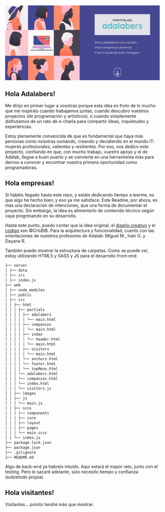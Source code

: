 <!-- ![image-in-local](./web/public/assets/images/portada.png) -->

![image-in-dev](https://github.com/CrisBIB/portfolio-women-tech/blob/dev/web/src/images/portada.png)

<!-- ![image-in master](https://github.com/CrisBIB/portfolio-women-tech/blob/master/web/src/images/portada.png) -->

## Hola Adalabers!

Me dirijo en primer lugar a vosotras porque esta idea es fruto de lo mucho que me inspiráis cuando trabajamos juntas, cuando descubro vuestros proyectos (de programación y artísticos), o cuando simplemente disfrutamos de un rato de e-charla para compartir ideas, inquietudes y experiencias.

Estoy plenamente convencida de que es fundamental que haya más personas como nosotras sumando, creando y decidiendo en el mundo IT: mujeres profesionales, valientes y resilientes. Por eso, nos dedico este proyecto, confiando en que, con mucho trabajo, vuestro apoyo y el de Adalab, llegue a buen puerto y se convierta en una herramienta más para darnos a conocer y encontrar nuestra primera oportunidad como programadoras.

## Hola empresas!

Si habéis llegado hasta este repo, y estáis dedicando tiempo a leerme, es que algo he hecho bien; y eso ya me satisface. Este Readme, por ahora, es más una declaración de intenciones, que una forma de documentar el proyecto. Sin embargo, la idea es alimentarlo de contenido técnico según vaya progresando en su desarrollo.

Hasta este punto, puedo contar que la idea original, el [diseño creativo](https://www.canva.com/design/DAEYKV2pubY/DDNXDQA-H0fgJRz2_3Cukg/watch?utm_content=DAEYKV2pubY&utm_campaign=designshare&utm_medium=link&utm_source=sharebutton) y el [código](https://github.com/CrisBIB/portfolio-women-tech/tree/dev/web/src) son ©CrisBIB. Para la arquitectura y funcionalidad, cuento con las orientaciones de nuestros profesores de Adalab: Miguel M., Iván G. y Dayana R.

También puedo mostrar la estructura de carpetas. Como se puede ver, estoy utilizando HTML5 y SASS y JS para el desarrollo front-end:

    ├── server
    │ ├── data
    │ ├── src
    │ ├── index.js
    ├── web
    │ ├── node_modules
    │ ├── public
    │ ├── src
    │ │ ├── html
    │ │ │ ├── partials
    │ │ │ │ ├── adalabers
    │ │ │ │ │ └── main.html
    │ │ │ │ ├── companies
    │ │ │ │ │ └── main.html
    │ │ │ │ ├── index
    │ │ │ │ │ └── header.html
    │ │ │ │ │ └── main.html
    │ │ │ │ ├── visitors
    │ │ │ │ │ └── main.html
    │ │ │ │ └── anchors.html
    │ │ │ │ └── footer.html
    │ │ │ │ └── topMenu.html
    │ │ │ └── adalabers.html
    │ │ │ └── companies.html
    │ │ │ └── index.html
    │ │ │ └── visitors.js
    │ │ ├── images
    │ │ ├── js
    │ │ │ └── main.js
    │ │ ├── scss
    │ │ │ ├── components
    │ │ │ ├── core
    │ │ │ ├── layout
    │ │ │ ├── pages
    │ │ │ └── main.scss
    │ │ └── index.js
    ├── package-lock.json
    ├── package.json
    ├── .gitignore
    ├── README.md

Algo de back-end ya habréis intuido. Aquí estará el mayor reto, junto con el testing. Pero lo sacaré adelante, solo necesito tiempo y confianza (sobretodo propia).

## Hola visitantes!

Visitantes... pronto tendré más que mostrar.

<!--```
 Delicious Profile Card

 Si quieres instalar y ejecutar el proyecto completo, sigue los siguientes pasos:

1. Clona este repositorio
2. Entra en la carpeta raíz
3. Ejecuta en la terminal `npm install`
4. Para lanzar el proyecto: ejecuta en la terminal `npm start` o `npm run dev`
   Si quieres probar o modificar la parte del front-end con React:
5. Entra en la carpeta `/web/`
6. Ejecuta npm install
7. Para lanzar sólo la parte front-end del proyecto, ejecuta `npm start` dentro de la carpeta `/web/`

├── node_modules
├── public
├── src
├── view/pages
├── web
│   ├── node_modules
│   ├── public
│   ├── src
│   │   ├── components
│   │   │   ├── App.js
│   │   │   ├── CardPage.js
│   │   │   ├── Collapsable.js
│   │   │   ├── Design.js
│   │   │   ├── Fill.js
│   │   │   ├── Footer.js
│   │   │   ├── Form.js
│   │   │   ├── GetAvatar.js
│   │   │   ├── Header.js
│   │   │   ├── Input.js
│   │   │   ├── LandingPage.js
│   │   │   ├── Main.js
│   │   │   ├── Palettes.js
│   │   │   ├── PhotoCard.js
│   │   │   ├── Reset.js
│   │   │   ├── Share.js
│   │   │   ├── ShareCreated.js
│   │   │   └── ShareFail.js
│   │   ├── images
│   │   ├── services
│   │   │   ├── api.js
│   │   │   └── localStorage.js
│   │   ├── stylesheets
│   │   │   ├── core
│   │   │   │   ├── _functions.scss
│   │   │   │   ├── _mixins.scss
│   │   │   │   ├── _reset.scss
│   │   │   │   └── _variables.scss
│   │   │   ├── layout
│   │   │   │   ├── _collapsable.scss
│   │   │   │   ├── _designSection.scss
│   │   │   │   ├── _fillSection.scss
│   │   │   │   ├── _footer.scss
│   │   │   │   ├── _formSection.scss
│   │   │   │   ├── _getAvatar.scss
│   │   │   │   ├── _header.scss
│   │   │   │   ├── _mainHome.scss
│   │   │   │   ├── _mainprofile.scss
│   │   │   │   ├── _profile.scss
│   │   │   │   ├── _resetSection.scss
│   │   │   │   └── _shareSection.scss
│   │   │   ├── pages
│   │   │   │   └── index.scss
│   │   │   ├── App.scss
│   │   │   └── index.scss
│   │   └── index.js
│   ├── .gitignore
│   ├── desktop.ini
│   ├── package-lock.json
│   └── package.json
├── .gitignore
├── README.mde
├── desktop.ini
├── package-lock.json
└── package.json
```
 -->
